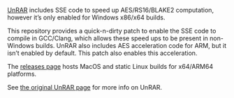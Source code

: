 [UnRAR](https://www.rarlab.com/rar_add.htm) includes SSE code to speed up AES/RS16/BLAKE2 computation, however it’s only enabled for Windows x86/x64 builds.

This repository provides a quick-n-dirty patch to enable the SSE code to compile in GCC/Clang, which allows these speed ups to be present in non-Windows builds.
UnRAR also includes AES acceleration code for ARM, but it isn’t enabled by default. This patch also enables this acceleration.

The [releases page](https://github.com/animetosho/unrar-patch/releases) hosts MacOS and static Linux builds for x64/ARM64 platforms.

See [the original UnRAR page](https://www.rarlab.com/rar_add.htm) for more info on UnRAR.